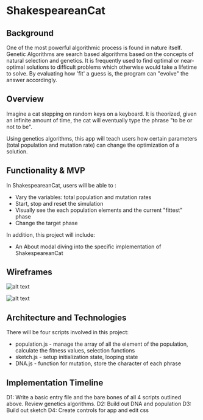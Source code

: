 # ShakespeareanCat

## Background
One of the most powerful algorithmic process is found in nature itself. Genetic Algorithms are search based algorithms based on the concepts of natural selection and genetics. It is frequently used to find optimal or near-optimal solutions to difficult problems which otherwise would take a lifetime to solve. By evaluating how 'fit' a guess is, the program can "evolve" the answer accordingly.

## Overview
Imagine a cat stepping on random keys on a keyboard. It is theorized, given an infinite amount of time, the cat will eventually type the phrase "to be or not to be".

Using genetics algorithms, this app will teach users how certain parameters (total population and mutation rate) can change the optimization of a solution.

## Functionality & MVP
In ShakespeareanCat, users will be able to :
- Vary the variables: total population and mutation rates
- Start, stop and reset the simulation
- Visually see the each population elements and the current "fittest" phase
- Change the target phase

In addition, this project will include:
- An About modal diving into the specific implementation of ShakespeareanCat

## Wireframes
![alt text](https://raw.githubusercontent.com/carment0/ShakespeareanCat-/master/images/New%20Mockup%201.png "Logo Title Text 1")

![alt text](https://raw.githubusercontent.com/carment0/ShakespeareanCat-/master/images/New%20Mockup%202.png "Logo Title Text 1")

## Architecture and Technologies
There will be four scripts involved in this project:
- population.js - manage the array of all the element of the population, calculate the fitness values, selection functions
- sketch.js - setup initialization state, looping state
- DNA.js - function for mutation, store the character of each phrase


## Implementation Timeline
D1:  Write a basic entry file and the bare bones of all 4 scripts outlined above. Review genetics algorithms.
D2: Build out DNA and population
D3: Build out sketch
D4: Create controls for app and edit css
